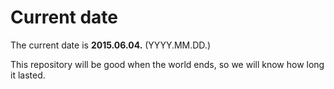 # Current date

The current date is **2015.06.04.** (YYYY.MM.DD.)

This repository will be good when the world ends, so we will know how long it lasted.